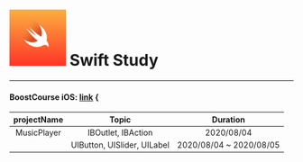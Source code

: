 # <img src= "https://github.com/feldblume5263/swift_study/blob/master/swift.png?raw=true" width= "100"> Swift Study
************

#### BoostCourse iOS: [link](https://www.edwith.org/boostcourse-ios/joinLectures/12966) {
| projectName | Topic | Duration |
| :---------: | :---: | :------: |
| MusicPlayer | IBOutlet, IBAction | 2020/08/04 |
|             | UIButton, UISlider, UILabel | 2020/08/04 ~ 2020/08/05 |
